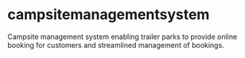 # campsitemanagementsystem
Campsite management system enabling trailer parks to provide online booking for customers and streamlined management of bookings.
